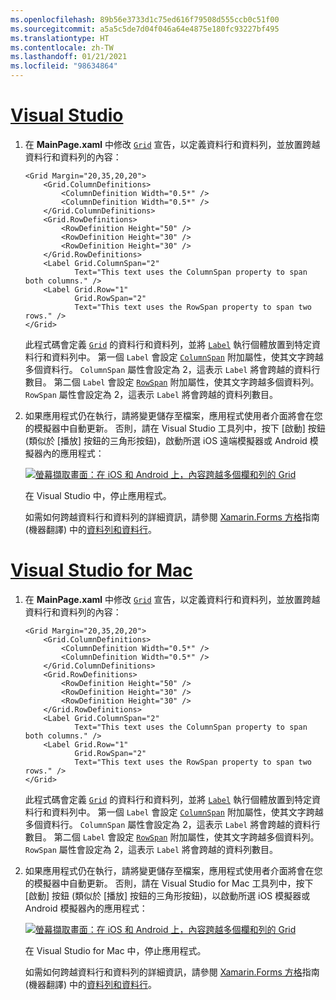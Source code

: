 ```yaml
---
ms.openlocfilehash: 89b56e3733d1c75ed616f79508d555ccb0c51f00
ms.sourcegitcommit: a5a5c5de7d04f046a64e4875e180fc93227bf495
ms.translationtype: HT
ms.contentlocale: zh-TW
ms.lasthandoff: 01/21/2021
ms.locfileid: "98634864"
---
```

# <a name="visual-studio"></a>[Visual Studio](#tab/vswin)

1. 在 **MainPage.xaml** 中修改 [`Grid`](xref:Xamarin.Forms.Grid) 宣告，以定義資料行和資料列，並放置跨越資料行和資料列的內容：

    ```xaml
    <Grid Margin="20,35,20,20">
        <Grid.ColumnDefinitions>
            <ColumnDefinition Width="0.5*" />
            <ColumnDefinition Width="0.5*" />
        </Grid.ColumnDefinitions>
        <Grid.RowDefinitions>
            <RowDefinition Height="50" />
            <RowDefinition Height="30" />
            <RowDefinition Height="30" />
        </Grid.RowDefinitions>
        <Label Grid.ColumnSpan="2"
               Text="This text uses the ColumnSpan property to span both columns." />
        <Label Grid.Row="1"
               Grid.RowSpan="2"
               Text="This text uses the RowSpan property to span two rows." />
    </Grid>
    ```

    此程式碼會定義 [`Grid`](xref:Xamarin.Forms.Grid) 的資料行和資料列，並將 [`Label`](xref:Xamarin.Forms.Label) 執行個體放置到特定資料行和資料列中。 第一個 `Label` 會設定 [`ColumnSpan`](xref:Xamarin.Forms.Grid.ColumnSpanProperty) 附加屬性，使其文字跨越多個資料行。 `ColumnSpan` 屬性會設定為 2，這表示 `Label` 將會跨越的資料行數目。 第二個 `Label` 會設定 [`RowSpan`](xref:Xamarin.Forms.Grid.RowSpanProperty) 附加屬性，使其文字跨越多個資料列。 `RowSpan` 屬性會設定為 2，這表示 `Label` 將會跨越的資料列數目。

1. 如果應用程式仍在執行，請將變更儲存至檔案，應用程式使用者介面將會在您的模擬器中自動更新。 否則，請在 Visual Studio 工具列中，按下 [啟動] 按鈕 (類似於 [播放] 按鈕的三角形按鈕)，啟動所選 iOS 遠端模擬器或 Android 模擬器內的應用程式：

    [![螢幕擷取畫面：在 iOS 和 Android 上，內容跨越多個欄和列的 Grid](../images/span-columns-rows.png "內容跨越欄和列的 Grid")](../images/span-columns-rows-large.png#lightbox "內容跨越欄和列的 Grid")

    在 Visual Studio 中，停止應用程式。

    如需如何跨越資料行和資料列的詳細資訊，請參閱 [Xamarin.Forms 方格](~/xamarin-forms/user-interface/layouts/grid.md)指南 (機器翻譯) 中的[資料列和資料行](~/xamarin-forms/user-interface/layouts/grid.md#rows-and-columns)。

# <a name="visual-studio-for-mac"></a>[Visual Studio for Mac](#tab/vsmac)

1. 在 **MainPage.xaml** 中修改 [`Grid`](xref:Xamarin.Forms.Grid) 宣告，以定義資料行和資料列，並放置跨越資料行和資料列的內容：

    ```xaml
    <Grid Margin="20,35,20,20">
        <Grid.ColumnDefinitions>
            <ColumnDefinition Width="0.5*" />
            <ColumnDefinition Width="0.5*" />
        </Grid.ColumnDefinitions>
        <Grid.RowDefinitions>
            <RowDefinition Height="50" />
            <RowDefinition Height="30" />
            <RowDefinition Height="30" />
        </Grid.RowDefinitions>
        <Label Grid.ColumnSpan="2"
               Text="This text uses the ColumnSpan property to span both columns." />
        <Label Grid.Row="1"
               Grid.RowSpan="2"
               Text="This text uses the RowSpan property to span two rows." />
    </Grid>
    ```

    此程式碼會定義 [`Grid`](xref:Xamarin.Forms.Grid) 的資料行和資料列，並將 [`Label`](xref:Xamarin.Forms.Label) 執行個體放置到特定資料行和資料列中。 第一個 `Label` 會設定 [`ColumnSpan`](xref:Xamarin.Forms.Grid.ColumnSpanProperty) 附加屬性，使其文字跨越多個資料行。 `ColumnSpan` 屬性會設定為 2，這表示 `Label` 將會跨越的資料行數目。 第二個 `Label` 會設定 [`RowSpan`](xref:Xamarin.Forms.Grid.RowSpanProperty) 附加屬性，使其文字跨越多個資料列。 `RowSpan` 屬性會設定為 2，這表示 `Label` 將會跨越的資料列數目。

1. 如果應用程式仍在執行，請將變更儲存至檔案，應用程式使用者介面將會在您的模擬器中自動更新。 否則，請在 Visual Studio for Mac 工具列中，按下 [啟動] 按鈕 (類似於 [播放] 按鈕的三角形按鈕)，以啟動所選 iOS 模擬器或 Android 模擬器內的應用程式：

    [![螢幕擷取畫面：在 iOS 和 Android 上，內容跨越多個欄和列的 Grid](../images/span-columns-rows.png "內容跨越欄和列的 Grid")](../images/span-columns-rows-large.png#lightbox "內容跨越欄和列的 Grid")

    在 Visual Studio for Mac 中，停止應用程式。

    如需如何跨越資料行和資料列的詳細資訊，請參閱 [Xamarin.Forms 方格](~/xamarin-forms/user-interface/layouts/grid.md)指南 (機器翻譯) 中的[資料列和資料行](~/xamarin-forms/user-interface/layouts/grid.md#rows-and-columns)。
